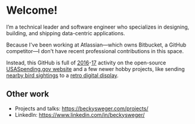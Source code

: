# Welcome!

I’m a technical leader and software engineer who specializes in designing, building, and shipping data-centric applications.

Because I've been working at Atlassian&mdash;which owns Bitbucket, a GitHub competitor&mdash;I don't have recent professional contributions in this space.

Instead, this GitHub is full of [2016](https://github.com/bsweger?tab=overview&from=2016-12-01&to=2016-12-31)-[17](https://github.com/bsweger?tab=overview&from=2017-12-01&to=2017-12-31) activity on the open-source [USASpending.gov website](https://www.usaspending.gov/) and a few newer hobby projects, like sending [nearby bird sightings](https://github.com/bsweger/tidbyt-community/tree/main/apps/birdbyt) to a [retro digital display](https://tidbyt.com/).

## Other work

* Projects and talks: https://beckysweger.com/projects/
* LinkedIn: https://www.linkedin.com/in/beckysweger/
